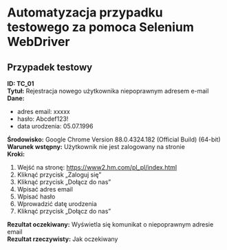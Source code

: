 # Automatyzacja przypadku testowego za pomoca Selenium WebDriver

## Przypadek testowy

**ID: TC_01**  
**Tytuł:** Rejestracja nowego użytkownika niepoprawnym adresem e-mail  
**Dane:**  
 - adres email: xxxxx  
 - hasło: Abcdef123!  
 - data urodzenia: 05.07.1996  

**Środowisko:** Google Chrome Version 88.0.4324.182 (Official Build) (64-bit)  
**Warunek wstępny:** Użytkownik nie jest zalogowany na stronie  
**Kroki:**  
1. Wejść na stronę: https://www2.hm.com/pl_pl/index.html  
 2. Kliknąć przycisk „Zaloguj się”  
 3. Kliknąć przycisk „Dołącz do nas”  
 4. Wpisać adres email  
 5. Wpisać hasło  
 6. Wprowadzić datę urodzenia  
 7. Kliknąć przycisk „Dołącz do nas”  
 
**Rezultat oczekiwany:** Wyświetla się komunikat o niepoprawnym adresie email  
**Rezultat rzeczywisty:** Jak oczekiwany  
